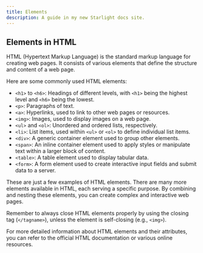 ```yaml
---
title: Elements
description: A guide in my new Starlight docs site.
---
```

## Elements in HTML

HTML (Hypertext Markup Language) is the standard markup language for creating web pages. It consists of various elements that define the structure and content of a web page.

Here are some commonly used HTML elements:

- `<h1>` to `<h6>`: Headings of different levels, with `<h1>` being the highest level and `<h6>` being the lowest.
- `<p>`: Paragraphs of text.
- `<a>`: Hyperlinks, used to link to other web pages or resources.
- `<img>`: Images, used to display images on a web page.
- `<ul>` and `<ol>`: Unordered and ordered lists, respectively.
- `<li>`: List items, used within `<ul>` or `<ol>` to define individual list items.
- `<div>`: A generic container element used to group other elements.
- `<span>`: An inline container element used to apply styles or manipulate text within a larger block of content.
- `<table>`: A table element used to display tabular data.
- `<form>`: A form element used to create interactive input fields and submit data to a server.

These are just a few examples of HTML elements. There are many more elements available in HTML, each serving a specific purpose. By combining and nesting these elements, you can create complex and interactive web pages.

Remember to always close HTML elements properly by using the closing tag (`</tagname>`), unless the element is self-closing (e.g., `<img>`).

For more detailed information about HTML elements and their attributes, you can refer to the official HTML documentation or various online resources.
